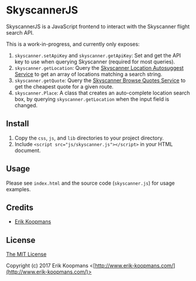 # SkyscannerJS

SkyscannerJS is a JavaScript frontend to interact with the Skyscanner flight search API.

This is a work-in-progress, and currently only exposes:

1. `skyscanner.setApiKey` and `skyscanner.getApiKey`: Set and get the API key to use when querying Skyscanner (required for most queries).
2. `skyscanner.getLocation`: Query the [Skyscanner Location Autosuggest Service](http://business.skyscanner.net/portal/en-GB/Documentation/Autosuggest) to get an array of locations matching a search string.
3. `skyscanner.getQuote`: Query the [Skyscanner Browse Quotes Service](http://business.skyscanner.net/portal/en-GB/Documentation/FlightsBrowseCacheQuotes) to get the cheapest quote for a given route.
4. `skyscanner.Place`: A class that creates an auto-complete location search box, by querying `skyscanner.getLocation` when the input field is changed.

## Install

1. Copy the `css`, `js`, and `lib` directories to your project directory.
2. Include `<script src="js/skyscanner.js"></script>` in your HTML document.

## Usage

Please see `index.html` and the source code (`skyscanner.js`) for usage examples.

## Credits

- [Erik Koopmans](https://github.com/eKoopmans)

## License

[The MIT License](http://opensource.org/licenses/MIT)

Copyright (c) 2017 Erik Koopmans <[http://www.erik-koopmans.com/](http://www.erik-koopmans.com/)>
